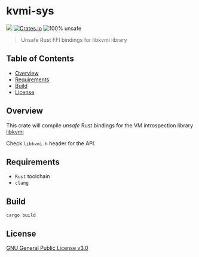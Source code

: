 # kvmi-sys

![](https://github.com/Wenzel/kvmi-sys/workflows/Build/badge.svg)
[![Crates.io](https://img.shields.io/crates/v/kvmi-sys.svg)](https://crates.io/crates/kvmi-sys)
![100% unsafe](https://img.shields.io/badge/unsafe-100%25-blue.svg)

> Unsafe Rust FFI bindings for libkvmi library

## Table of Contents

- [Overview](#overview)
- [Requirements](#requirements)
- [Build](#build)
- [License](#license)

## Overview

This crate will compile _unsafe_ Rust bindings for the VM introspection library [libkvmi](https://github.com/bitdefender/libkvmi)

Check `libkvmi.h` header for the API.

## Requirements

- `Rust` toolchain
- `clang`

## Build

~~~
cargo build
~~~

## License

[GNU General Public License v3.0](https://github.com/Wenzel/kvmi-sys/blob/master/LICENSE)


